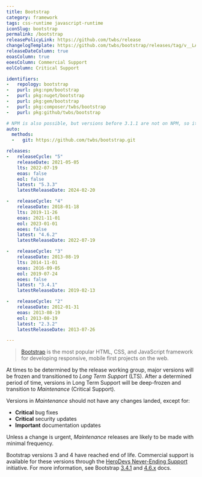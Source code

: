 ```yaml
---
title: Bootstrap
category: framework
tags: css-runtime javascript-runtime
iconSlug: bootstrap
permalink: /bootstrap
releasePolicyLink: https://github.com/twbs/release
changelogTemplate: https://github.com/twbs/bootstrap/releases/tag/v__LATEST__
releaseDateColumn: true
eoasColumn: true
eoesColumn: Commercial Support
eolColumn: Critical Support

identifiers:
-   repology: bootstrap
-   purl: pkg:npm/bootstrap
-   purl: pkg:nuget/bootstrap
-   purl: pkg:gem/bootstrap
-   purl: pkg:composer/twbs/bootstrap
-   purl: pkg:github/twbs/bootstrap

# NPM is also possible, but versions before 3.1.1 are not on NPM, so it's better to use git.
auto:
  methods:
  -   git: https://github.com/twbs/bootstrap.git

releases:
-   releaseCycle: "5"
    releaseDate: 2021-05-05
    lts: 2022-07-19
    eoas: false
    eol: false
    latest: "5.3.3"
    latestReleaseDate: 2024-02-20

-   releaseCycle: "4"
    releaseDate: 2018-01-18
    lts: 2019-11-26
    eoas: 2021-11-01
    eol: 2023-01-01
    eoes: false
    latest: "4.6.2"
    latestReleaseDate: 2022-07-19

-   releaseCycle: "3"
    releaseDate: 2013-08-19
    lts: 2014-11-01
    eoas: 2016-09-05
    eol: 2019-07-24
    eoes: false
    latest: "3.4.1"
    latestReleaseDate: 2019-02-13

-   releaseCycle: "2"
    releaseDate: 2012-01-31
    eoas: 2013-08-19
    eol: 2013-08-19
    latest: "2.3.2"
    latestReleaseDate: 2013-07-26

---
```


> [Bootstrap](https://getbootstrap.com/) is the most popular HTML, CSS, and JavaScript framework
> for developing responsive, mobile first projects on the web.

At times to be determined by the release working group, major versions will be frozen and
transitioned to _Long Term Support_ (LTS). After a determined period of time, versions in Long Term
Support will be deep-frozen and transition to _Maintenance_ (Critical Support).

Versions in _Maintenance_ should not have any changes landed, except for:

- **Critical** bug fixes
- **Critical** security updates
- **Important** documentation updates

Unless a change is urgent, _Maintenance_ releases are likely to be made with minimal frequency.

Bootstrap versions 3 and 4 have reached end of life. Commercial support is available for these versions through the [HeroDevs Never-Ending Support](https://www.herodevs.com/support/nes-bootstrap) initiative. For more information, see Bootstrap [3.4.1](https://getbootstrap.com/docs/3.4/getting-started/#eol) and [4.6.x](https://getbootstrap.com/docs/4.6/end-of-life/) docs.
